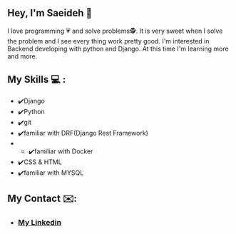 ## Hey, I'm Saeideh &#128075;

I love programming &#128151; and solve problems&#128373;. It is very sweet when I solve the problem and I see every thing work pretty good. I'm interested in Backend developing with python and Django. At this time I'm learning more and more.

## My Skills &#128187; :
+ &#10004;&#65039;Django
+ &#10004;&#65039;Python
+ &#10004;&#65039;git
+ &#10004;&#65039;familiar with DRF(Django Rest Framework)
+ + &#10004;&#65039;familiar with Docker
+ &#10004;&#65039;CSS & HTML
+ &#10004;&#65039;familiar with MYSQL

## My Contact &#9993;&#65039;:
+ ### [My Linkedin](https://linkedin.com/in/saeideh-eslamian/)
